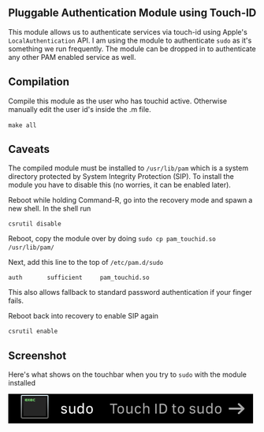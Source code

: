 Pluggable Authentication Module using Touch-ID
----------------------------------------------

This module allows us to authenticate services via touch-id using Apple's
`LocalAuthentication` API. I am using the module to authenticate `sudo` as it's
something we run frequently. The module can be dropped in to authenticate any
other PAM enabled service as well.

Compilation
-----------

Compile this module as the user who has touchid active. Otherwise manually edit
the user id's inside the .m file.


`make all`

Caveats
------- 

The compiled module must be installed to `/usr/lib/pam` which is a system
directory protected by System Integrity Protection (SIP). To install the module
you have to disable this (no worries, it can be enabled later).

Reboot while holding Command-R, go into the recovery mode and spawn a new shell.
In the shell run 

```
csrutil disable
```

Reboot, copy the module over by doing `sudo cp pam_touchid.so /usr/lib/pam/`

Next, add this line to the top of `/etc/pam.d/sudo` 

```
auth       sufficient     pam_touchid.so
```

This also allows fallback to standard password authentication if your finger
fails.

Reboot back into recovery to enable SIP again

```
csrutil enable
```

Screenshot
----------


Here's what shows on the touchbar when you try to `sudo` with the module
installed

![Touchbar screenshot](tscrot.png)

